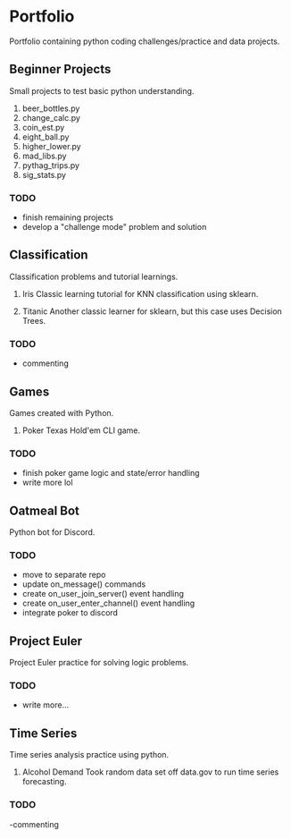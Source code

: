 # Portfolio
Portfolio containing python coding challenges/practice and data projects.

## Beginner Projects
Small projects to test basic python understanding.

1. beer_bottles.py
2. change_calc.py
3. coin_est.py
4. eight_ball.py
5. higher_lower.py
6. mad_libs.py
7. pythag_trips.py
8. sig_stats.py

### TODO

- finish remaining projects
- develop a "challenge mode" problem and solution

## Classification
Classification problems and tutorial learnings.

1. Iris
Classic learning tutorial for KNN classification using sklearn.

2. Titanic 
Another classic learner for sklearn, but this case uses Decision Trees.

### TODO

- commenting

## Games
Games created with Python.

1. Poker
Texas Hold'em CLI game.

### TODO

- finish poker game logic and state/error handling
- write more lol

## Oatmeal Bot
Python bot for Discord.

### TODO 

- move to separate repo
- update on_message() commands
- create on_user_join_server() event handling
- create on_user_enter_channel() event handling
- integrate poker to discord

## Project Euler
Project Euler practice for solving logic problems.

### TODO

- write more...

## Time Series
Time series analysis practice using python.

1. Alcohol Demand
Took random data set off data.gov to run time series forecasting.

### TODO

-commenting
